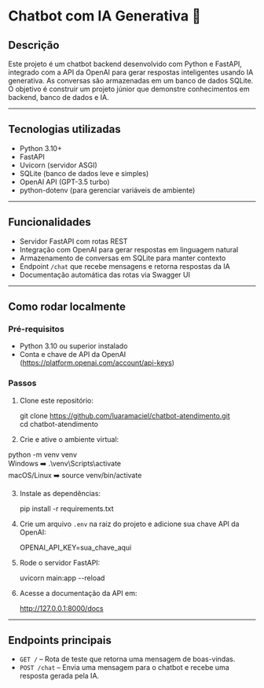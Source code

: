 # Chatbot com IA Generativa 🚧

## Descrição

Este projeto é um chatbot backend desenvolvido com Python e FastAPI, integrado com a API da OpenAI para gerar respostas inteligentes usando IA generativa. As conversas são armazenadas em um banco de dados SQLite. O objetivo é construir um projeto júnior que demonstre conhecimentos em backend, banco de dados e IA.

---

## Tecnologias utilizadas

- Python 3.10+
- FastAPI
- Uvicorn (servidor ASGI)
- SQLite (banco de dados leve e simples)
- OpenAI API (GPT-3.5 turbo)
- python-dotenv (para gerenciar variáveis de ambiente)

---

## Funcionalidades

- Servidor FastAPI com rotas REST
- Integração com OpenAI para gerar respostas em linguagem natural
- Armazenamento de conversas em SQLite para manter contexto
- Endpoint `/chat` que recebe mensagens e retorna respostas da IA
- Documentação automática das rotas via Swagger UI

---

## Como rodar localmente

### Pré-requisitos

- Python 3.10 ou superior instalado
- Conta e chave de API da OpenAI (https://platform.openai.com/account/api-keys)

### Passos

1. Clone este repositório:
   
   git clone https://github.com/luaramaciel/chatbot-atendimento.git  
   cd chatbot-atendimento

2. Crie e ative o ambiente virtual:
   
  python -m venv venv  
  Windows :arrow_right: .\venv\Scripts\activate  
  macOS/Linux :arrow_right: source venv/bin/activate

3. Instale as dependências:
   
   pip install -r requirements.txt

4. Crie um arquivo `.env` na raiz do projeto e adicione sua chave API da OpenAI:
   
   OPENAI_API_KEY=sua_chave_aqui

5. Rode o servidor FastAPI:
   
   uvicorn main:app --reload

6. Acesse a documentação da API em:
   
   http://127.0.0.1:8000/docs

---

## Endpoints principais

- `GET /` – Rota de teste que retorna uma mensagem de boas-vindas.  
- `POST /chat` – Envia uma mensagem para o chatbot e recebe uma resposta gerada pela IA.
